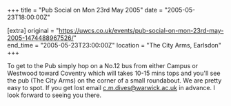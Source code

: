+++
title = "Pub Social on Mon 23rd May 2005"
date = "2005-05-23T18:00:00Z"

[extra]
original = "https://uwcs.co.uk/events/pub-social-on-mon-23rd-may-2005-1474488967526/"    
end_time = "2005-05-23T23:00:00Z"
location = "The City Arms, Earlsdon"
+++

To get to the Pub simply hop on a No.12 bus from either Campus or Westwood toward Coventry which will takes 10-15 mins tops and you'll see the pub (The City Arms) on the corner of a small roundabout. We are pretty easy to spot. If you get lost email c.m.dives@warwick.ac.uk in advance. I look forward to seeing you there.

